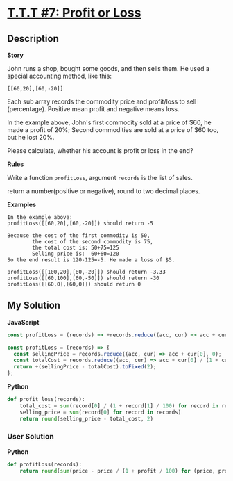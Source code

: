 # [T.T.T #7: Profit or Loss](https://www.codewars.com/kata/5768b775b8ed4a360f000b20)

## Description

**Story**

John runs a shop, bought some goods, and then sells them. He used a special accounting method, like this:

```
[[60,20],[60,-20]]
```

Each sub array records the commodity price and profit/loss to sell (percentage). Positive mean profit and negative means loss.

In the example above, John's first commodity sold at a price of $60, he made a profit of 20%; Second commodities are sold at a price of $60 too, but he lost 20%.

Please calculate, whether his account is profit or loss in the end?

**Rules**

Write a function `profitLoss`, argument `records` is the list of sales.

return a number(positive or negative), round to two decimal places.

**Examples**

```
In the example above:
profitLoss([[60,20],[60,-20]]) should return -5

Because the cost of the first commodity is 50,
        the cost of the second commodity is 75,
        the total cost is: 50+75=125
        Selling price is:  60+60=120
So the end result is 120-125=-5. He made a loss of $5.

profitLoss([[100,20],[80,-20]]) should return -3.33
profitLoss([[60,100],[60,-50]]) should return -30
profitLoss([[60,0],[60,0]]) should return 0
```

## My Solution

**JavaScript**

```js
const profitLoss = (records) => +records.reduce((acc, cur) => acc + cur[0] - cur[0] / (1 + cur[1] / 100), 0).toFixed(2);
```

```js
const profitLoss = (records) => {
  const sellingPrice = records.reduce((acc, cur) => acc + cur[0], 0);
  const totalCost = records.reduce((acc, cur) => acc + cur[0] / (1 + cur[1] / 100), 0);
  return +(sellingPrice - totalCost).toFixed(2);
};
```

**Python**

```py
def profit_loss(records):
    total_cost = sum(record[0] / (1 + record[1] / 100) for record in records)
    selling_price = sum(record[0] for record in records)
    return round(selling_price - total_cost, 2)
```

### User Solution

**Python**

```py
def profitLoss(records):
    return round(sum(price - price / (1 + profit / 100) for (price, profit) in records), 2)
```
